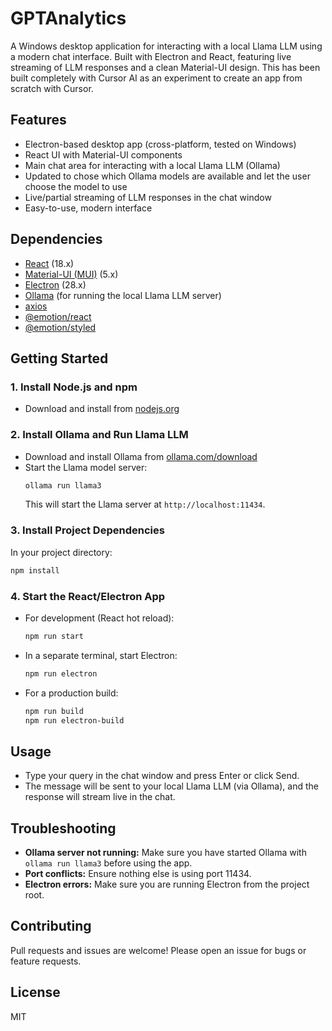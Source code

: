 # GPTAnalytics

A Windows desktop application for interacting with a local Llama LLM using a modern chat interface. Built with Electron and React, featuring live streaming of LLM responses and a clean Material-UI design. This has been built completely with Cursor AI as an experiment to create an app from scratch with Cursor. 

## Features
- Electron-based desktop app (cross-platform, tested on Windows)
- React UI with Material-UI components
- Main chat area for interacting with a local Llama LLM (Ollama)
- Updated to chose which Ollama models are available and let the user choose the model to use
- Live/partial streaming of LLM responses in the chat window
- Easy-to-use, modern interface

## Dependencies
- [React](https://reactjs.org/) (18.x)
- [Material-UI (MUI)](https://mui.com/) (5.x)
- [Electron](https://www.electronjs.org/) (28.x)
- [Ollama](https://ollama.com/) (for running the local Llama LLM server)
- [axios](https://github.com/axios/axios)
- [@emotion/react](https://emotion.sh/docs/introduction)
- [@emotion/styled](https://emotion.sh/docs/styled)

## Getting Started

### 1. Install Node.js and npm
- Download and install from [nodejs.org](https://nodejs.org/)

### 2. Install Ollama and Run Llama LLM
- Download and install Ollama from [ollama.com/download](https://ollama.com/download)
- Start the Llama model server:
  ```sh
  ollama run llama3
  ```
  This will start the Llama server at `http://localhost:11434`.

### 3. Install Project Dependencies
In your project directory:
```sh
npm install
```

### 4. Start the React/Electron App
- For development (React hot reload):
  ```sh
  npm run start
  ```
- In a separate terminal, start Electron:
  ```sh
  npm run electron
  ```
- For a production build:
  ```sh
  npm run build
  npm run electron-build
  ```

## Usage
- Type your query in the chat window and press Enter or click Send.
- The message will be sent to your local Llama LLM (via Ollama), and the response will stream live in the chat.

## Troubleshooting
- **Ollama server not running:** Make sure you have started Ollama with `ollama run llama3` before using the app.
- **Port conflicts:** Ensure nothing else is using port 11434.
- **Electron errors:** Make sure you are running Electron from the project root.

## Contributing
Pull requests and issues are welcome! Please open an issue for bugs or feature requests.

## License
MIT
